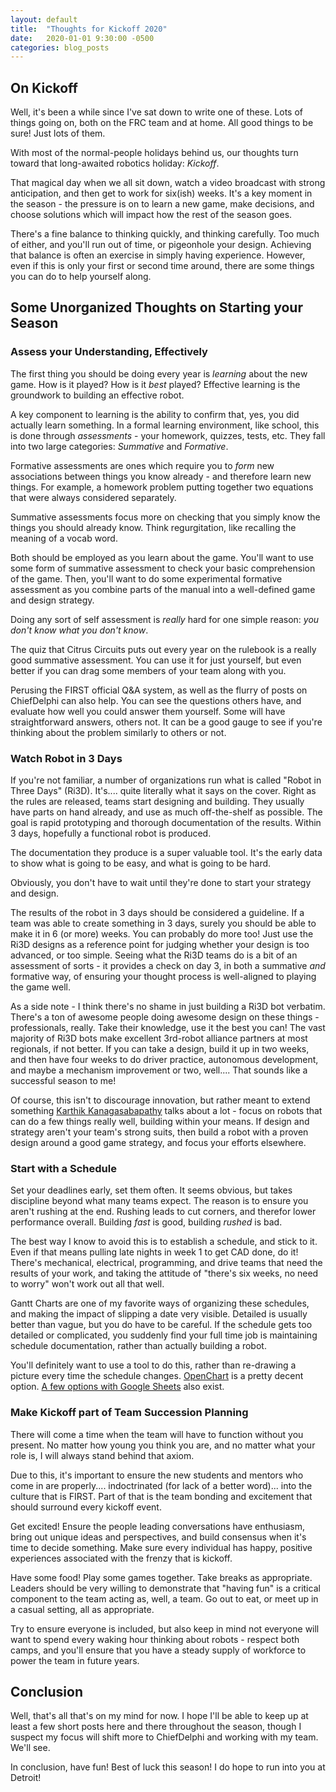 ```yaml
---
layout: default
title:  "Thoughts for Kickoff 2020"
date:   2020-01-01 9:30:00 -0500
categories: blog_posts
---
```


## On Kickoff

Well, it's been a while since I've sat down to write one of these. Lots of things going on, both on the FRC team and at home. All good things to be sure! Just lots of them.

With most of the normal-people holidays behind us, our thoughts turn toward that long-awaited robotics holiday: _Kickoff_.

That magical day when we all sit down, watch a video broadcast with strong anticipation, and then get to work for six(ish) weeks. It's a key moment in the season - the pressure is on to learn a new game, make decisions, and choose solutions which will impact how the rest of the season goes. 

There's a fine balance to thinking quickly, and thinking carefully. Too much of either, and you'll run out of time, or pigeonhole your design. Achieving that balance is often an exercise in simply having experience. However, even if this is only your first or second time around, there are some things you can do to help yourself along.

## Some Unorganized Thoughts on Starting your Season 

### Assess your Understanding, Effectively

The first thing you should be doing every year is _learning_ about the new game. How is it played? How is it _best_ played? Effective learning is the groundwork to building an effective robot.

A key component to learning is the ability to confirm that, yes, you did actually learn something. In a formal learning environment, like school, this is done through _assessments_ - your homework, quizzes, tests, etc. They fall into two large categories: _Summative_ and _Formative_. 

Formative assessments are ones which require you to _form_ new associations between things you know already - and therefore learn new things. For example, a homework problem putting together two equations that were always considered separately. 

Summative assessments focus more on checking that you simply know the things you should already know. Think regurgitation, like recalling the meaning of a vocab word. 

Both should be employed as you learn about the game. You'll want to use some form of summative assessment to check your basic comprehension of the game. Then, you'll want to do some experimental formative assessment as you combine parts of the manual into a well-defined game and design strategy.

Doing any sort of self assessment is _really_ hard for one simple reason: _you don't know what you don't know_.

The quiz that Citrus Circuits puts out every year on the rulebook is a really good summative assessment. You can use it for just yourself, but even better if you can drag some members of your team along with you.

Perusing the FIRST official Q&A system, as well as the flurry of posts on ChiefDelphi can also help. You can see the questions others have, and evaluate how well you could answer them yourself. Some will have straightforward answers, others not. It can be a good gauge to see if you're thinking about the problem similarly to others or not.

### Watch Robot in 3 Days

If you're not familiar, a number of organizations run what is called "Robot in Three Days" (Ri3D). It's.... quite literally what it says on the cover. Right as the rules are released, teams start designing and building. They usually have parts on hand already, and use as much off-the-shelf as possible. The goal is rapid prototyping and thorough documentation of the results. Within 3 days, hopefully a functional robot is produced.

The documentation they produce is a super valuable tool. It's the early data to show what is going to be easy, and what is going to be hard.

Obviously, you don't have to wait until they're done to start your strategy and design. 

The results of the robot in 3 days should be considered a guideline. If a team was able to create something in 3 days, surely you should be able to make it in 6 (or more) weeks. You can probably do more too! Just use the Ri3D designs as a reference point for judging whether your design is too advanced, or too simple. Seeing what the Ri3D teams do is a bit of an assessment of sorts - it provides a check on day 3, in both a summative _and_ formative way, of ensuring your thought process is well-aligned to playing the game well. 

As a side note - I think there's no shame in just building a Ri3D bot verbatim. There's a ton of awesome people doing awesome design on these things - professionals, really. Take their knowledge, use it the best you can! The vast majority of Ri3D bots make excellent 3rd-robot alliance partners at most regionals, if not better. If you can take a design, build it up in two weeks, and then have four weeks to do driver practice, autonomous development, and maybe a mechanism improvement or two, well.... That sounds like a successful season to me! 

Of course, this isn't to discourage innovation, but rather meant to extend something [Karthik Kanagasabapathy](https://www.linkedin.com/in/karthik-kanagasabapathy-a7a970129/?originalSubdomain=ca) talks about a lot - focus on robots that can do a few things really well, building within your means. If design and strategy aren't your team's strong suits, then build a robot with a proven design around a good game strategy, and focus your efforts elsewhere.

### Start with a Schedule

Set your deadlines early, set them often. It seems obvious, but takes discipline beyond what many teams expect. The reason is to ensure you aren't rushing at the end. Rushing leads to cut corners, and therefor lower performance overall. Building _fast_ is good, building _rushed_ is bad. 

The best way I know to avoid this is to establish a schedule, and stick to it. Even if that means pulling late nights in week 1 to get CAD done, do it! There's mechanical, electrical, programming, and drive teams that need the results of your work, and taking the attitude of "there's six weeks, no need to worry" won't work out all that well.

Gantt Charts are one of my favorite ways of organizing these schedules, and making the impact of slipping a date very visible. Detailed is usually better than vague, but you do have to be careful. If the schedule gets too detailed or complicated, you suddenly find your full time job is maintaining schedule documentation, rather than actually building a robot. 

You'll definitely want to use a tool to do this, rather than re-drawing a picture every time the schedule changes. [OpenChart](https://www.openproject.org/) is a pretty decent option. [A few options with Google Sheets](https://www.teamgantt.com/google-sheets-gantt-chart-template) also exist.

### Make Kickoff part of Team Succession Planning

There will come a time when the team will have to function without you present. No matter how young you think you are, and no matter what your role is, I will always stand behind that axiom. 

Due to this, it's important to ensure the new students and mentors who come in are properly.... indoctrinated (for lack of a better word)... into the culture that is FIRST. Part of that is the team bonding and excitement that should surround every kickoff event. 

Get excited! Ensure the people leading conversations have enthusiasm, bring out unique ideas and perspectives, and build consensus when it's time to decide something. Make sure every individual has happy, positive experiences associated with the frenzy that is kickoff.

Have some food! Play some games together. Take breaks as appropriate. Leaders should be very willing to demonstrate that "having fun" is a critical component to the team acting as, well, a team. Go out to eat, or meet up in a casual setting, all as appropriate. 

Try to ensure everyone is included, but also keep in mind not everyone will want to spend every waking hour thinking about robots - respect both camps, and you'll ensure that you have a steady supply of workforce to power the team in future years.

## Conclusion

Well, that's all that's on my mind for now. I hope I'll be able to keep up at least a few short posts here and there throughout the season, though I suspect my focus will shift more to ChiefDelphi and working with my team. We'll see.

In conclusion, have fun! Best of luck this season! I do hope to run into you at Detroit!

